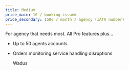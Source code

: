 ```yaml
---
title: Medium
price_main: 1€ / booking issued
price_secondary: 150€ / month / agency (IATA number)
---
```

For agency that needs most. All Pro features plus...

* Up to 50 agents accounts
* Orders monitoring service handling disruptions

  Wadus